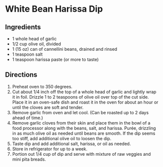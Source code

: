 # White Bean Harissa Dip

## Ingredients

- 1 whole head of garlic
- 1/2 cup olive oil, divided
- 1 (15 oz) can of cannellini beans, drained and rinsed
- 1 teaspoon salt
- 1 teaspoon harissa paste (or more to taste)

## Directions

1. Preheat oven to 350 degrees.
2. Cut about 1/4 inch off the top of a whole head of garlic and lightly wrap it in foil. Drizzle 1 to 2 teaspoons of olive oil over top of the cut side. Place it in an oven-safe dish and roast it in the oven for about an hour or until the cloves are soft and tender.
3. Remove garlic from oven and let cool. (Can be roasted up to 2 days ahead of time.)
4. Remove garlic cloves from their skin and place them in the bowl of a food processor along with the beans, salt, and harissa. Purée, drizzling in as much olive oil as needed until beans are smooth. If the dip seems too stiff, add additional olive oil to loosen the dip.
5. Taste dip and add additional salt, harissa, or oil as needed.
6. Store in refrigerator for up to a week.
7. Portion out 1/4 cup of dip and serve with mixture of raw veggies and mini pita breads.